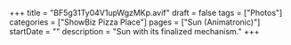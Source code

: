 +++
title = "BF5g31Ty04V1upWgzMKp.avif"
draft = false
tags = ["Photos"]
categories = ["ShowBiz Pizza Place"]
pages = ["Sun (Animatronic)"]
startDate = ""
description = "Sun with its finalized mechanism."
+++
